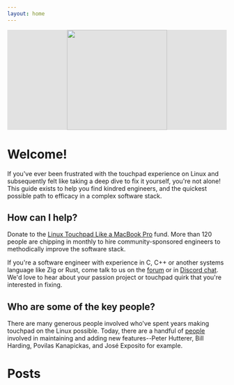 ```yaml
---
layout: home
---
```


<div style="background-color: #e2e2e2; text-align: center;">
  <img src="{{ '/assets/images/logo-transparent.png' }}" width="230">
</div>

<p></p>

# Welcome!

If you've ever been frustrated with the touchpad experience on Linux and subsequently felt like taking a deep dive to fix it yourself, you're not alone! This guide exists to help you find kindred engineers, and the quickest possible path to efficacy in a complex software stack.

## How can I help?

Donate to the <a href="https://github.com/sponsors/gitclear">Linux Touchpad Like a MacBook Pro</a> fund. More than 120 people are chipping in monthly to hire community-sponsored engineers to methodically improve the software stack.

If you're a software engineer with experience in C, C++ or another systems language like Zig or Rust, come talk to us on the <a href="{{ site.ltp.forum_url }}">forum</a> or in <a href="{{ site.ltp.discord_url }}">Discord chat</a>. We'd love to hear about your passion project or touchpad quirk that you're interested in fixing.

## Who are some of the key people?

There are many generous people involved who've spent years making touchpad on the Linux possible. Today, there are a handful of <a href="{% link community.markdown %}">people</a> involved in maintaining and adding new features--Peter Hutterer, Bill Harding, Povilas Kanapickas, and José Exposito for example.

# Posts